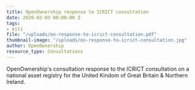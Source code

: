 ```yaml
---
title: OpenOwnership response to ICRICT consultation
date: 2020-02-03 00:00:00 Z
tags:
- eiti
file: "/uploads/oo-response-to-icrict-consultation.pdf"
thumbnail-image: "/uploads/oo-response-to-icrict-consultation.jpg"
author: OpenOwnership
resource_type: Consultations
---
```


OpenOwnership's consultation response to the ICRICT consultation on a national
asset registry for the United Kindom of Great Britain & Northern Ireland.
